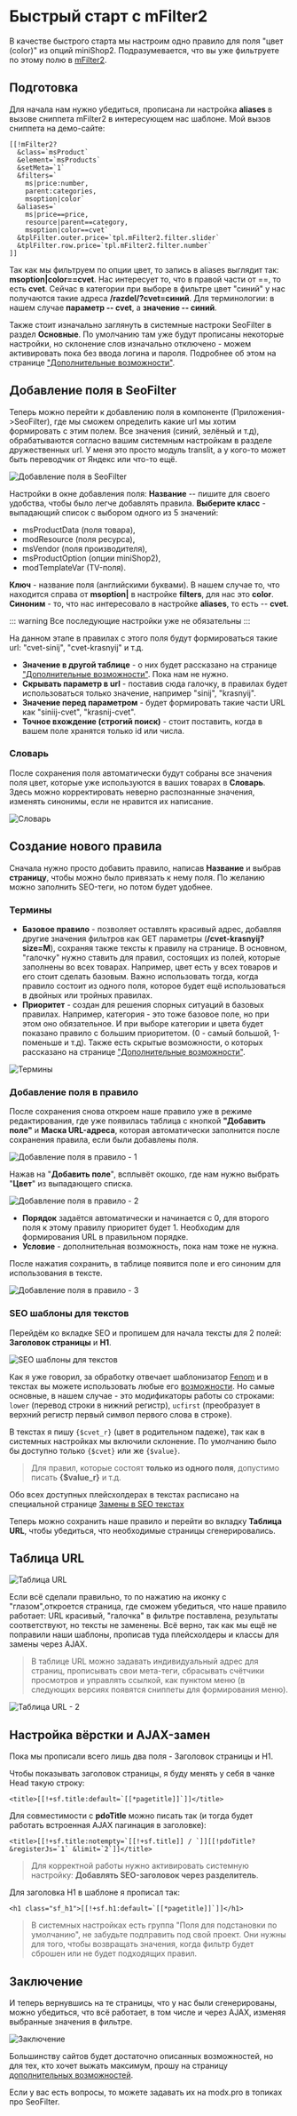 # Быстрый старт с mFilter2

В качестве быстрого старта мы настроим одно правило для поля "цвет (color)" из опций miniShop2. Подразумевается, что вы уже фильтруете по этому полю в [mFilter2][0].

## Подготовка

Для начала нам нужно убедиться, прописана ли настройка **aliases** в вызове сниппета mFilter2 в интересующем нас шаблоне.
Мой вызов сниппета на демо-сайте:

```modx
[[!mFilter2?
  &class=`msProduct`
  &element=`msProducts`
  &setMeta=`1`
  &filters=`
    ms|price:number,
    parent:categories,
    msoption|color`
  &aliases=`
    ms|price==price,
    resource|parent==category,
    msoption|color==cvet`
  &tplFilter.outer.price=`tpl.mFilter2.filter.slider`
  &tplFilter.row.price=`tpl.mFilter2.filter.number`
]]
```

Так как мы фильтруем по опции цвет, то запись в aliases выглядит так: **msoption|color==cvet**. Нас интересует то, что в правой части от ==, то есть **cvet**. Сейчас в категории при выборе в фильтре цвет "синий"  у нас получаются такие адреса **/razdel/?cvet=синий**.
Для терминологии: в нашем случае **параметр -- cvet**, а **значение -- синий**.

Также стоит изначально заглянуть в системные настроки SeoFilter в раздел **Основные**. По умолчанию там уже будут прописаны некоторые настройки, но склонение слов изначально отключено - можем активировать пока без ввода логина и пароля. Подробнее об этом на странице ["Дополнительные возможности"][2].

## Добавление поля в SeoFilter

Теперь можно перейти к добавлению поля в компоненте (Приложения->SeoFilter), где мы сможем определить какие url мы хотим формировать с этим полем. Все значения (синий, зелёный и т.д), обрабатываются согласно вашим системным настройкам в разделе дружественных url. У меня это просто модуль translit, а у кого-то может быть переводчик от Яндекс или что-то ещё.

![Добавление поля в SeoFilter](https://file.modx.pro/files/5/d/a/5daf33200bf56620e40a0d0ea3cd4a52.jpg)

Настройки в окне добавления поля:
**Название** -- пишите для своего удобства, чтобы было легче добавлять правила.
**Выберите класс** - выпадающий список с выбором одного из 5 значений:

- msProductData (поля товара),
- modResource (поля ресурса),
- msVendor (поля производителя),
- msProductOption (опции miniShop2),
- modTemplateVar (TV-поля).

**Ключ** - название поля (английскими буквами). В нашем случае то, что находится справа от **msoption|** в настройке **filters**, для нас это **color**.
**Синоним** - то, что нас интересовало в настройке **aliases**, то есть -- **cvet**.

::: warning
Все последующие настройки уже не обязательны
:::

На данном этапе в правилах с этого поля будут формироваться такие url: "cvet-sinij", "сvet-krasnyij" и т.д.

- **Значение в другой таблице** - о них будет рассказано на странице ["Дополнительные возможности"][2]. Пока нам не нужно.
- **Скрывать параметр в url** - поставив сюда галочку, в правилах будет использоваться только значение, например "sinij", "krasnyij".
- **Значение перед параметром** - будет формировать такие части URL как "siniij-cvet", "krasnij-cvet".
- **Точное вхождение (строгий поиск)** - стоит поставить, когда в вашем поле хранятся только id или числа.

### Словарь

После сохранения поля автоматически будут собраны все значения поля цвет, которые уже используются в ваших товарах в **Словарь**. Здесь можно корректировать неверно распознанные значения, изменять синонимы, если не нравится их написание.

![Словарь](https://file.modx.pro/files/1/2/d/12d81bd0afc94802f3f48ce9b45945a7.jpg)

## Создание нового правила

Сначала нужно просто добавить правило, написав **Название** и выбрав **страницу**, чтобы можно было привязать к нему поля. По желанию можно заполнить SEO-теги, но потом будет удобнее.

### Термины

- **Базовое правило** - позволяет оставлять красивый адрес, добавляя другие значения фильтров как GET параметры (**/cvet-krasnyij?size=M**), сохраняя также тексты к правилу на странице. В основном, "галочку" нужно ставить для правил, состоящих из полей, которые заполнены во всех товарах. Например, цвет есть у всех товаров и его стоит сделать базовым. Важно использовать тогда, когда правило состоит из одного поля, которое будет ещё использоваться в двойных или тройных правилах.
- **Приоритет** - создан для решения спорных ситуаций в базовых правилах. Например, категория - это тоже базовое поле, но при этом оно обязательное. И при выборе категории и цвета будет показано правило с большим приоритетом. (0 - самый большой, 1-поменьше и т.д). Также есть скрытые возможности, о которых рассказано на странице ["Дополнительные возможности"][2].

![Термины](https://file.modx.pro/files/5/9/4/594976a32942bc89d9c9b6cf9b935f15.jpg)

### Добавление поля в правило

После сохранения снова откроем наше правило уже в режиме редактирования, где уже появилась таблица с кнопкой **"Добавить поле"** и **Маска URL-адреса**, которая автоматически заполнится после сохранения правила, если были добавлены поля.

![Добавление поля в правило - 1](https://file.modx.pro/files/4/d/f/4dfa436f925cd40fc2361890749b15cb.jpg)

Нажав на "**Добавить поле**", всплывёт окошко, где нам нужно выбрать "**Цвет**" из выпадающего списка.

![Добавление поля в правило - 2](https://file.modx.pro/files/d/d/c/ddc1df716c3c2abd8009412a597eee77.jpg)

- **Порядок** задаётся автоматически и начинается с 0, для второго поля к этому правилу приоритет будет 1. Необходим для формирования URL в правильном порядке.
- **Условие** - дополнительная возможность, пока нам тоже не нужна.

После нажатия сохранить, в таблице появится поле и его синоним для использования в тексте.

![Добавление поля в правило - 3](https://file.modx.pro/files/2/e/a/2ea9fd4840898d92eff61abe9e05248e.jpg)

### SEO шаблоны для текстов

Перейдём ко вкладке SEO и пропишем для начала тексты для 2 полей: **Заголовок страницы** и **H1**.

![SEO шаблоны для текстов](https://file.modx.pro/files/1/9/1/19125c7449769e94fe351950b62461c8.jpg)

Как я уже говорил, за обработку отвечает шаблонизатор [Fenom][3] и в текстах вы можете использовать любые его [возможности][3]. Но самые основные, в нашем случае - это модификаторы работы со строками: `lower` (перевод строки в нижний регистр), `ucfirst` (преобразует в верхний регистр первый символ первого слова в строке).

В текстах я пишу `{$cvet_r}` (цвет в родительном падеже), так как в системных настройках мы включили склонение.
По умолчанию было бы доступно только `{$cvet}` или же `{$value}`.

> Для правил, которые состоят **только из одного поля**, допустимо писать **{$value_r}** и т.д.

Обо всех доступных плейсхолдерах в текстах расписано на специальной странице [Замены в SEO текстах][4]

Теперь можно сохранить наше правило и перейти во вкладку **Таблица URL**, чтобы убедиться, что необходимые страницы сгенерировались.

## Таблица URL

![Таблица URL](https://file.modx.pro/files/7/a/2/7a28b3c5b80b771d64d5fe6f3b043caa.jpg)

Если всё сделали правильно, то по нажатию на иконку с "глазом",откроется страница, где сможем убедиться, что наше правило работает: URL красивый, "галочка" в фильтре поставлена, результаты соответствуют, но тексты не заменены. Всё верно, так как мы ещё не поправили наши шаблоны, прописав туда плейсхолдеры и классы для замены через AJAX.

> В таблице URL можно задавать индивидуальный адрес для страниц, прописывать свои мета-теги, сбрасывать счётчики просмотров и управлять ссылкой, как пунктом меню (в следующих версиях появятся сниппеты для формирования меню).

![Таблица URL - 2](https://file.modx.pro/files/2/7/f/27f51974295fd653d77ec0294dbb7d1d.jpg)

## Настройка вёрстки и AJAX-замен

Пока мы прописали всего лишь два поля - Заголовок страницы и H1.

Чтобы показывать заголовок страницы, я буду менять у себя в чанке Head такую строку:

```modx
<title>[[!+sf.title:default=`[[*pagetitle]]`]]</title>
```

Для совместимости с **pdoTitle** можно писать так (и тогда будет работать встроенная AJAX пагинация в заголовке):

```modx
<title>[[!+sf.title:notempty=`[[!+sf.title]] / `]][[!pdoTitle? &registerJs=`1` &limit=`2`]]</title>
```

> Для корректной работы нужно активировать системную настройку: **Добавлять SEO-заголовок через разделитель**.

Для заголовка H1 в шаблоне я прописал так:

```modx
<h1 class="sf_h1">[[!+sf.h1:default=`[[*pagetitle]]`]]</h1>
```

> В системных настройках есть группа "Поля для подстановки по умолчанию", не забудьте подправить под свой проект. Они нужны для того, чтобы возвращать значения, когда фильтр будет сброшен или не будет подходящих правил.

## Заключение

И теперь вернувшись на те страницы, что у нас были сгенерированы, можно убедиться, что всё работает, в том числе и через AJAX, изменяя выбранные значения в фильтре.

![Заключение](https://file.modx.pro/files/8/8/c/88cd854978c0905f03ae3a6201b238cd.jpg)

Большинству сайтов будет достаточно описанных возможностей, но для тех, кто хочет выжать максимум, прошу на страницу [дополнительных возможностей][2].

Если у вас есть вопросы, то можете задавать их на modx.pro в топиках про SeoFilter.

[0]: /components/msearch2/snippets/mfilter2
[2]: /components/seofilter/additional-features
[3]: /components/pdotools/parser#shablonizator-fenom
[4]: /components/seofilter/substitutions-in-seo
